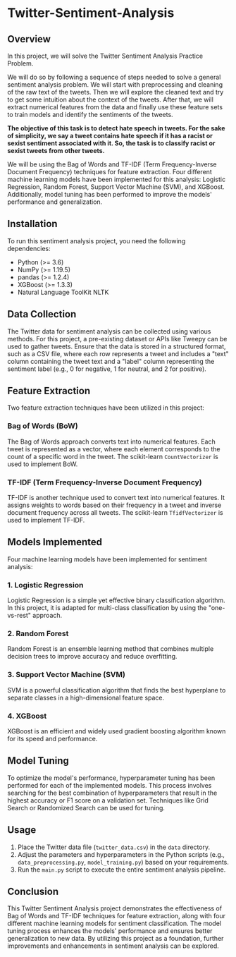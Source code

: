 # Twitter-Sentiment-Analysis
## Overview

In this project, we will solve the Twitter Sentiment Analysis Practice Problem.

We will do so by following a sequence of steps needed to solve a general sentiment analysis problem. We will start with preprocessing and cleaning of the raw text of the tweets. Then we will explore the cleaned text and try to get some intuition about the context of the tweets. After that, we will extract numerical features from the data and finally use these feature sets to train models and identify the sentiments of the tweets.

****The objective of this task is to detect hate speech in tweets. For the sake of simplicity, we say a tweet contains hate speech if it has a racist or sexist sentiment associated with it. So, the task is to classify racist or sexist tweets from other tweets.****

We will be using the Bag of Words and TF-IDF (Term Frequency-Inverse Document Frequency) techniques for feature extraction. Four different machine learning models have been implemented for this analysis: Logistic Regression, Random Forest, Support Vector Machine (SVM), and XGBoost. Additionally, model tuning has been performed to improve the models' performance and generalization.

## Installation

To run this sentiment analysis project, you need the following dependencies:

- Python (>= 3.6)
- NumPy (>= 1.19.5)
- pandas (>= 1.2.4)
- XGBoost (>= 1.3.3)
- Natural Language ToolKit NLTK

## Data Collection

The Twitter data for sentiment analysis can be collected using various methods. For this project, a pre-existing dataset or APIs like Tweepy can be used to gather tweets. Ensure that the data is stored in a structured format, such as a CSV file, where each row represents a tweet and includes a "text" column containing the tweet text and a "label" column representing the sentiment label (e.g., 0 for negative, 1 for neutral, and 2 for positive).

## Feature Extraction

Two feature extraction techniques have been utilized in this project:

### Bag of Words (BoW)

The Bag of Words approach converts text into numerical features. Each tweet is represented as a vector, where each element corresponds to the count of a specific word in the tweet. The scikit-learn `CountVectorizer` is used to implement BoW.

### TF-IDF (Term Frequency-Inverse Document Frequency)

TF-IDF is another technique used to convert text into numerical features. It assigns weights to words based on their frequency in a tweet and inverse document frequency across all tweets. The scikit-learn `TfidfVectorizer` is used to implement TF-IDF.

## Models Implemented

Four machine learning models have been implemented for sentiment analysis:

### 1. Logistic Regression

Logistic Regression is a simple yet effective binary classification algorithm. In this project, it is adapted for multi-class classification by using the "one-vs-rest" approach.

### 2. Random Forest

Random Forest is an ensemble learning method that combines multiple decision trees to improve accuracy and reduce overfitting.

### 3. Support Vector Machine (SVM)

SVM is a powerful classification algorithm that finds the best hyperplane to separate classes in a high-dimensional feature space.

### 4. XGBoost

XGBoost is an efficient and widely used gradient boosting algorithm known for its speed and performance.

## Model Tuning

To optimize the model's performance, hyperparameter tuning has been performed for each of the implemented models. This process involves searching for the best combination of hyperparameters that result in the highest accuracy or F1 score on a validation set. Techniques like Grid Search or Randomized Search can be used for tuning.

## Usage

1. Place the Twitter data file (`twitter_data.csv`) in the `data` directory.
2. Adjust the parameters and hyperparameters in the Python scripts (e.g., `data_preprocessing.py`, `model_training.py`) based on your requirements.
3. Run the `main.py` script to execute the entire sentiment analysis pipeline.

## Conclusion

This Twitter Sentiment Analysis project demonstrates the effectiveness of Bag of Words and TF-IDF techniques for feature extraction, along with four different machine learning models for sentiment classification. The model tuning process enhances the models' performance and ensures better generalization to new data. By utilizing this project as a foundation, further improvements and enhancements in sentiment analysis can be explored.
